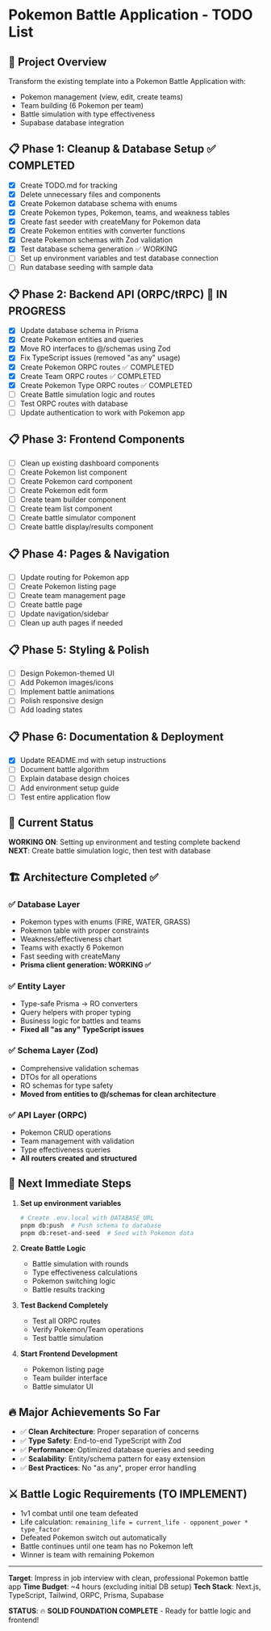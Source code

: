 # Pokemon Battle Application - TODO List

## 🎯 Project Overview

Transform the existing template into a Pokemon Battle Application with:

- Pokemon management (view, edit, create teams)
- Team building (6 Pokemon per team)
- Battle simulation with type effectiveness
- Supabase database integration

## 📋 Phase 1: Cleanup & Database Setup ✅ COMPLETED

- [x] Create TODO.md for tracking
- [x] Delete unnecessary files and components
- [x] Create Pokemon database schema with enums
- [x] Create Pokemon types, Pokemon, teams, and weakness tables
- [x] Create fast seeder with createMany for Pokemon data
- [x] Create Pokemon entities with converter functions
- [x] Create Pokemon schemas with Zod validation
- [x] Test database schema generation ✅ WORKING
- [ ] Set up environment variables and test database connection
- [ ] Run database seeding with sample data

## 📋 Phase 2: Backend API (ORPC/tRPC) 🚧 IN PROGRESS

- [x] Update database schema in Prisma
- [x] Create Pokemon entities and queries
- [x] Move RO interfaces to @/schemas using Zod
- [x] Fix TypeScript issues (removed "as any" usage)
- [x] Create Pokemon ORPC routes ✅ COMPLETED
- [x] Create Team ORPC routes ✅ COMPLETED
- [x] Create Pokemon Type ORPC routes ✅ COMPLETED
- [ ] Create Battle simulation logic and routes
- [ ] Test ORPC routes with database
- [ ] Update authentication to work with Pokemon app

## 📋 Phase 3: Frontend Components

- [ ] Clean up existing dashboard components
- [ ] Create Pokemon list component
- [ ] Create Pokemon card component
- [ ] Create Pokemon edit form
- [ ] Create team builder component
- [ ] Create team list component
- [ ] Create battle simulator component
- [ ] Create battle display/results component

## 📋 Phase 4: Pages & Navigation

- [ ] Update routing for Pokemon app
- [ ] Create Pokemon listing page
- [ ] Create team management page
- [ ] Create battle page
- [ ] Update navigation/sidebar
- [ ] Clean up auth pages if needed

## 📋 Phase 5: Styling & Polish

- [ ] Design Pokemon-themed UI
- [ ] Add Pokemon images/icons
- [ ] Implement battle animations
- [ ] Polish responsive design
- [ ] Add loading states

## 📋 Phase 6: Documentation & Deployment

- [x] Update README.md with setup instructions
- [ ] Document battle algorithm
- [ ] Explain database design choices
- [ ] Add environment setup guide
- [ ] Test entire application flow

## 🚀 Current Status

**WORKING ON**: Setting up environment and testing complete backend
**NEXT**: Create battle simulation logic, then test with database

## 🏗️ Architecture Completed ✅

### ✅ Database Layer

- Pokemon types with enums (FIRE, WATER, GRASS)
- Pokemon table with proper constraints
- Weakness/effectiveness chart
- Teams with exactly 6 Pokemon
- Fast seeding with createMany
- **Prisma client generation: WORKING ✅**

### ✅ Entity Layer

- Type-safe Prisma → RO converters
- Query helpers with proper typing
- Business logic for battles and teams
- **Fixed all "as any" TypeScript issues**

### ✅ Schema Layer (Zod)

- Comprehensive validation schemas
- DTOs for all operations
- RO schemas for type safety
- **Moved from entities to @/schemas for clean architecture**

### ✅ API Layer (ORPC)

- Pokemon CRUD operations
- Team management with validation
- Type effectiveness queries
- **All routers created and structured**

## 🎯 Next Immediate Steps

1. **Set up environment variables**

   ```bash
   # Create .env.local with DATABASE_URL
   pnpm db:push  # Push schema to database
   pnpm db:reset-and-seed  # Seed with Pokemon data
   ```

2. **Create Battle Logic**

   - Battle simulation with rounds
   - Type effectiveness calculations
   - Pokemon switching logic
   - Battle results tracking

3. **Test Backend Completely**

   - Test all ORPC routes
   - Verify Pokemon/Team operations
   - Test battle simulation

4. **Start Frontend Development**
   - Pokemon listing page
   - Team builder interface
   - Battle simulator UI

## 🔥 Major Achievements So Far

- ✅ **Clean Architecture**: Proper separation of concerns
- ✅ **Type Safety**: End-to-end TypeScript with Zod
- ✅ **Performance**: Optimized database queries and seeding
- ✅ **Scalability**: Entity/schema pattern for easy extension
- ✅ **Best Practices**: No "as any", proper error handling

## ⚔️ Battle Logic Requirements (TO IMPLEMENT)

- 1v1 combat until one team defeated
- Life calculation: `remaining_life = current_life - opponent_power * type_factor`
- Defeated Pokemon switch out automatically
- Battle continues until one team has no Pokemon left
- Winner is team with remaining Pokemon

---

**Target**: Impress in job interview with clean, professional Pokemon battle app
**Time Budget**: ~4 hours (excluding initial DB setup)
**Tech Stack**: Next.js, TypeScript, Tailwind, ORPC, Prisma, Supabase

**STATUS**: 🔥 **SOLID FOUNDATION COMPLETE** - Ready for battle logic and frontend!
